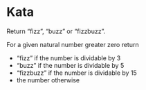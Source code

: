 Kata
====

Return “fizz”, “buzz” or “fizzbuzz”.

For a given natural number greater zero return

- “fizz” if the number is dividable by 3
- “buzz” if the number is dividable by 5
- “fizzbuzz” if the number is dividable by 15
- the number otherwise